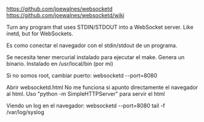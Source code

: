https://github.com/joewalnes/websocketd
https://github.com/joewalnes/websocketd/wiki

Turn any program that uses STDIN/STDOUT into a WebSocket server. Like inetd, but for WebSockets.

Es como conectar el navegador con el stdin/stdout de un programa.


Se necesita tener mercurial instalado para ejecutar el make.
Genera un binario.
Instalado en /usr/local/bin (por mi)

Si no somos root, cambiar puerto:
websocketd --port=8080

Abrir websocketd.html
No me funciona si apunto directamente el navegador al html.
Uso "python -m SimpleHTTPServer" para servir el html 


Viendo un log en el navegador:
websocketd --port=8080 tail -f /var/log/syslog
